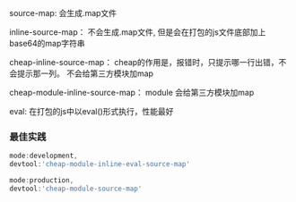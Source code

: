 source-map:
会生成.map文件

inline-source-map：
不会生成.map文件, 但是会在打包的js文件底部加上base64的map字符串

cheap-inline-source-map：
cheap的作用是，报错时，只提示哪一行出错，不会提示那一列。
不会给第三方模块加map

cheap-module-inline-source-map：
module 会给第三方模块加map

eval:
在打包的js中以eval()形式执行，性能最好


### 最佳实践
```js
mode:development,
devtool:'cheap-module-inline-eval-source-map'
```

```js
mode:production,
devtool:'cheap-module-source-map'
```



